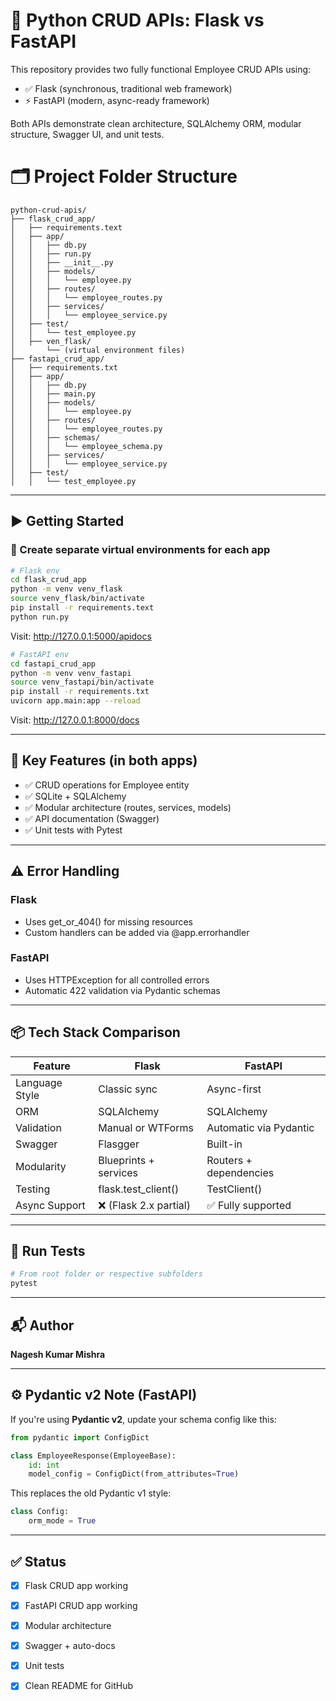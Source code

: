 
# 🧰 Python CRUD APIs: Flask vs FastAPI

This repository provides two fully functional Employee CRUD APIs using:

- ✅ Flask (synchronous, traditional web framework)
- ⚡ FastAPI (modern, async-ready framework)

Both APIs demonstrate clean architecture, SQLAlchemy ORM, modular structure, Swagger UI, and unit tests.


# 🗂️ Project Folder Structure

```
python-crud-apis/
├── flask_crud_app/
│   ├── requirements.text
│   ├── app/
│   │   ├── db.py
│   │   ├── run.py
│   │   ├── __init__.py
│   │   ├── models/
│   │   │   └── employee.py
│   │   ├── routes/
│   │   │   └── employee_routes.py
│   │   ├── services/
│   │   │   └── employee_service.py
│   ├── test/
│   │   └── test_employee.py
│   ├── ven_flask/
│       └── (virtual environment files)
├── fastapi_crud_app/
│   ├── requirements.txt
│   ├── app/
│   │   ├── db.py
│   │   ├── main.py
│   │   ├── models/
│   │   │   └── employee.py
│   │   ├── routes/
│   │   │   └── employee_routes.py
│   │   ├── schemas/
│   │   │   └── employee_schema.py
│   │   ├── services/
│   │   │   └── employee_service.py
│   ├── test/
│   │   └── test_employee.py
```


---

## ▶️ Getting Started

### 🐍 Create separate virtual environments for each app

```bash
# Flask env
cd flask_crud_app
python -m venv venv_flask
source venv_flask/bin/activate
pip install -r requirements.text
python run.py
```

Visit: http://127.0.0.1:5000/apidocs

```bash
# FastAPI env
cd fastapi_crud_app
python -m venv venv_fastapi
source venv_fastapi/bin/activate
pip install -r requirements.txt
uvicorn app.main:app --reload
```

Visit: http://127.0.0.1:8000/docs

---

## 🧠 Key Features (in both apps)

- ✅ CRUD operations for Employee entity
- ✅ SQLite + SQLAlchemy
- ✅ Modular architecture (routes, services, models)
- ✅ API documentation (Swagger)
- ✅ Unit tests with Pytest

---

## ⚠️ Error Handling

### Flask
- Uses get_or_404() for missing resources
- Custom handlers can be added via @app.errorhandler

### FastAPI
- Uses HTTPException for all controlled errors
- Automatic 422 validation via Pydantic schemas

---

## 📦 Tech Stack Comparison

| Feature             | Flask                           | FastAPI                       |
|---------------------|----------------------------------|-------------------------------|
| Language Style      | Classic sync                    | Async-first                   |
| ORM                 | SQLAlchemy                      | SQLAlchemy                    |
| Validation          | Manual or WTForms               | Automatic via Pydantic        |
| Swagger             | Flasgger                        | Built-in                      |
| Modularity          | Blueprints + services           | Routers + dependencies        |
| Testing             | flask.test_client()             | TestClient()                  |
| Async Support       | ❌ (Flask 2.x partial)          | ✅ Fully supported             |

---

## 🧪 Run Tests

```bash
# From root folder or respective subfolders
pytest
```

---

## 📬 Author

**Nagesh Kumar Mishra**  

---

## ⚙️ Pydantic v2 Note (FastAPI)

If you're using **Pydantic v2**, update your schema config like this:

```python
from pydantic import ConfigDict

class EmployeeResponse(EmployeeBase):
    id: int
    model_config = ConfigDict(from_attributes=True)
```

This replaces the old Pydantic v1 style:

```python
class Config:
    orm_mode = True
```

---

## ✅ Status

- [x] Flask CRUD app working
- [x] FastAPI CRUD app working
- [x] Modular architecture
- [x] Swagger + auto-docs
- [x] Unit tests
- [x] Clean README for GitHub

